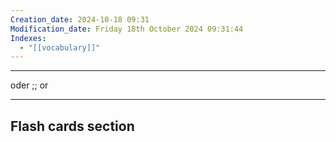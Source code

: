 ```yaml
---
Creation_date: 2024-10-18 09:31
Modification_date: Friday 18th October 2024 09:31:44
Indexes:
  - "[[vocabulary]]"
---
```


----

oder ;; or
<!--SR:!2024-11-22,14,290-->



















---
## Flash cards section
